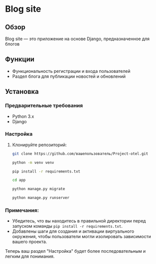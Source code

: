 # Blog site

## Обзор
Blog site — это приложение на основе Django, предназначенное для блогов
## Функции
- Функциональность регистрации и входа пользователей
- Раздел блога для публикации новостей и обновлений

## Установка

### Предварительные требования
- Python 3.x
- Django

### Настройка
1. Клонируйте репозиторий:
   ```bash
   git clone https://github.com/вашепользователь/Project-otel.git

   python -m venv venv

   pip install -r requirements.txt

   cd app

   python manage.py migrate

   python manage.py runserver

### Примечания:
- Убедитесь, что вы находитесь в правильной директории перед запуском команды `pip install -r requirements.txt`.
- Добавлены шаги для создания и активации виртуального окружения, чтобы пользователи могли изолировать зависимости вашего проекта.

Теперь ваш раздел "Настройка" будет более последовательным и легким для понимания.
